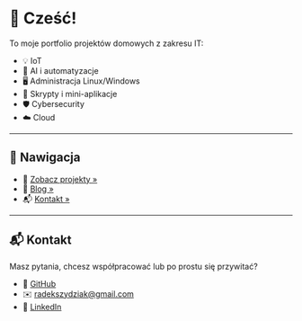 # 👋 Cześć!

To moje portfolio projektów domowych z zakresu IT:

- 💡 IoT  
- 🤖 AI i automatyzacje  
- 🖥️ Administracja Linux/Windows  
- 🧩 Skrypty i mini-aplikacje  
- 🛡️ Cybersecurity  
- ☁️ Cloud  

---

## 📂 Nawigacja

- 📁 [Zobacz projekty »](#projekty)
- 📝 [Blog »](https://twoj-blog.pl)
- 📬 [Kontakt »](#kontakt)

---

## 📬 Kontakt

Masz pytania, chcesz współpracować lub po prostu się przywitać?

- 💼 [GitHub](https://github.com/radoo96)  
- ✉️ [radekszydziak@gmail.com](mailto:radekszydziak@gmail.com)  
- 🔗 [LinkedIn](https://www.linkedin.com/in/twoj-linkedin)
